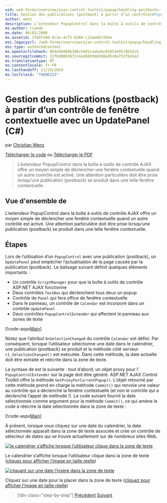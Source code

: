 ```yaml
---
uid: web-forms/overview/ajax-control-toolkit/popup/handling-postbacks-from-a-popup-control-with-an-updatepanel-cs
title: Gestion des publications (postback) à partir d’un contrôleC#Popup avec un UpdatePanel () | Microsoft Docs
author: wenz
description: L’extendeur PopupControl dans la boîte à outils de contrôle AJAX offre un moyen simple de déclencher une fenêtre contextuelle quand un autre contrôle est activé. Une attention particulière doit être prise...
ms.author: riande
ms.date: 06/02/2008
ms.assetid: 1f68f59d-9c1e-4cf3-b304-c13ae6b7203e
msc.legacyurl: /web-forms/overview/ajax-control-toolkit/popup/handling-postbacks-from-a-popup-control-with-an-updatepanel-cs
msc.type: authoredcontent
ms.openlocfilehash: 8b9e58d68b3d6c5d01ceaba6c01653e9574b541b
ms.sourcegitcommit: 22fbd8863672c4ad6693b8388ad5c8e753fb41a2
ms.translationtype: MT
ms.contentlocale: fr-FR
ms.lasthandoff: 11/28/2019
ms.locfileid: "74606323"
---
```

# <a name="handling-postbacks-from-a-popup-control-with-an-updatepanel-c"></a>Gestion des publications (postback) à partir d’un contrôle de fenêtre contextuelle avec un UpdatePanel (C#)

par [Christian Wenz](https://github.com/wenz)

[Télécharger le code](https://download.microsoft.com/download/9/3/f/93f8daea-bebd-4821-833b-95205389c7d0/PopupControl2.cs.zip) ou [Télécharger le PDF](https://download.microsoft.com/download/2/d/c/2dc10e34-6983-41d4-9c08-f78f5387d32b/popupcontrol2CS.pdf)

> L’extendeur PopupControl dans la boîte à outils de contrôle AJAX offre un moyen simple de déclencher une fenêtre contextuelle quand un autre contrôle est activé. Une attention particulière doit être prise lorsqu’une publication (postback) se produit dans une telle fenêtre contextuelle.

## <a name="overview"></a>Vue d'ensemble de

L’extendeur PopupControl dans la boîte à outils de contrôle AJAX offre un moyen simple de déclencher une fenêtre contextuelle quand un autre contrôle est activé. Une attention particulière doit être prise lorsqu’une publication (postback) se produit dans une telle fenêtre contextuelle.

## <a name="steps"></a>Étapes

Lors de l’utilisation d’un `PopupControl` avec une publication (postback), un `UpdatePanel` peut empêcher l’actualisation de la page causée par la publication (postback). Le balisage suivant définit quelques éléments importants :

- Un contrôle `ScriptManager` pour que la boîte à outils de contrôle ASP.NET AJAX fonctionne
- Deux contrôles `TextBox` qui déclenchent tous deux un popup
- Contrôle de `Panel` qui fera office de fenêtre contextuelle
- Dans le panneau, un contrôle de `Calendar` est incorporé dans un contrôle `UpdatePanel`
- Deux contrôles `PopupControlExtender` qui affectent le panneau aux zones de texte

[!code-aspx[Main](handling-postbacks-from-a-popup-control-with-an-updatepanel-cs/samples/sample1.aspx)]

Notez que l’attribut `OnSelectionChanged` du contrôle `Calendar` est défini. Par conséquent, lorsque l’utilisateur sélectionne une date dans le calendrier, une publication (postback) se produit et la méthode côté serveur `c1_SelectionChanged()` est exécutée. Dans cette méthode, la date actuelle doit être extraite et réécrite dans la zone de texte.

La syntaxe de est la suivante : tout d’abord, un objet proxy pour l' `PopupControlExtender` sur la page doit être généré. ASP.NET AJAX Control Toolkit offre la méthode `GetProxyForCurrentPopup()`. L’objet retourné par cette méthode prend en charge la méthode `Commit()` qui renvoie une valeur au contrôle qui a déclenché la fenêtre contextuelle (et non le contrôle qui a déclenché l’appel de méthode !). Le code suivant fournit la date sélectionnée comme argument pour la méthode `Commit()`, ce qui amène le code à réécrire la date sélectionnée dans la zone de texte :

[!code-aspx[Main](handling-postbacks-from-a-popup-control-with-an-updatepanel-cs/samples/sample2.aspx)]

À présent, lorsque vous cliquez sur une date du calendrier, la date sélectionnée apparaît dans la zone de texte associée et crée un contrôle de sélecteur de dates qui se trouve actuellement sur de nombreux sites Web.

[![le calendrier s’affiche lorsque l’utilisateur clique dans la zone de texte](handling-postbacks-from-a-popup-control-with-an-updatepanel-cs/_static/image2.png)](handling-postbacks-from-a-popup-control-with-an-updatepanel-cs/_static/image1.png)

Le calendrier s’affiche lorsque l’utilisateur clique dans la zone de texte ([cliquez pour afficher l’image en taille réelle](handling-postbacks-from-a-popup-control-with-an-updatepanel-cs/_static/image3.png))

[![cliquant sur une date l’insère dans la zone de texte](handling-postbacks-from-a-popup-control-with-an-updatepanel-cs/_static/image5.png)](handling-postbacks-from-a-popup-control-with-an-updatepanel-cs/_static/image4.png)

Cliquez sur une date pour la placer dans la zone de texte ([cliquez pour afficher l’image en taille réelle](handling-postbacks-from-a-popup-control-with-an-updatepanel-cs/_static/image6.png))

> [!div class="step-by-step"]
> [Précédent](using-multiple-popup-controls-cs.md)
> [Suivant](handling-postbacks-from-a-popup-control-without-an-updatepanel-cs.md)
